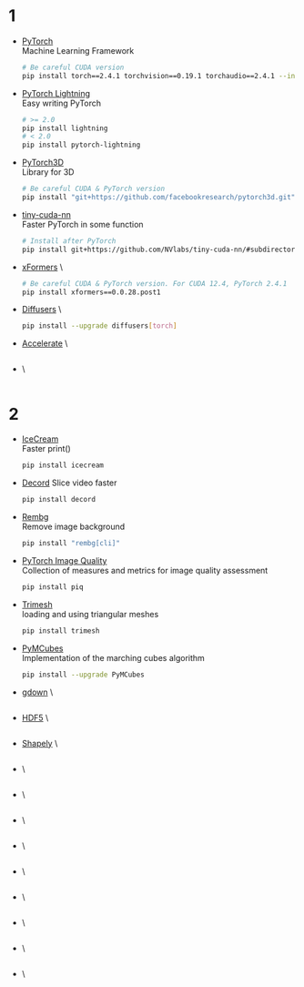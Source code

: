 # 1
- [PyTorch](https://pytorch.org/get-started/previous-versions/) \
  Machine Learning Framework
  ```bash
  # Be careful CUDA version
  pip install torch==2.4.1 torchvision==0.19.1 torchaudio==2.4.1 --index-url https://download.pytorch.org/whl/cu124
  ```
- [PyTorch Lightning](https://lightning.ai/docs/pytorch/stable/) \
  Easy writing PyTorch
  ```bash
  # >= 2.0
  pip install lightning
  # < 2.0
  pip install pytorch-lightning
  ```
- [PyTorch3D](https://github.com/facebookresearch/pytorch3d) \
  Library for 3D
  ```bash
  # Be careful CUDA & PyTorch version
  pip install "git+https://github.com/facebookresearch/pytorch3d.git"
  ```
- [tiny-cuda-nn](https://github.com/NVlabs/tiny-cuda-nn) \
  Faster PyTorch in some function
  ```bash
  # Install after PyTorch
  pip install git+https://github.com/NVlabs/tiny-cuda-nn/#subdirectory=bindings/torch
  ```
- [xFormers](https://github.com/facebookresearch/xformers) \
  ```bash
  # Be careful CUDA & PyTorch version. For CUDA 12.4, PyTorch 2.4.1
  pip install xformers==0.0.28.post1
  ```
- [Diffusers](https://github.com/huggingface/diffusers) \
  ```bash
  pip install --upgrade diffusers[torch]
  ```
- [Accelerate](https://github.com/huggingface/accelerate) \
  ```bash
  ```
- []() \
  ```bash
  ```
# 2
- [IceCream](https://github.com/gruns/icecream) \
  Faster print()
  ```bash
  pip install icecream
  ```
- [Decord](https://github.com/dmlc/decord)
  Slice video faster
  ```bash
  pip install decord
  ```
- [Rembg](https://github.com/danielgatis/rembg) \
  Remove image background
  ```bash
  pip install "rembg[cli]"
  ```
- [PyTorch Image Quality](https://github.com/photosynthesis-team/piq) \
  Collection of measures and metrics for image quality assessment
  ```bash
  pip install piq
  ```
- [Trimesh](https://github.com/mikedh/trimesh) \
  loading and using triangular meshes
  ```bash
  pip install trimesh
  ```
- [PyMCubes](https://github.com/pmneila/PyMCubes) \
  Implementation of the marching cubes algorithm
  ```bash
  pip install --upgrade PyMCubes
  ```
- [gdown](https://github.com/wkentaro/gdown) \
  ```bash
  ```
- [HDF5](https://github.com/h5py/h5py?tab=readme-ov-file) \
  ```bash
  ```
- [Shapely](https://github.com/shapely/shapely) \
  ```bash
  ```
- []() \
  ```bash
  ```
- []() \
  ```bash
  ```
- []() \
  ```bash
  ```
- []() \
  ```bash
  ```
- []() \
  ```bash
  ```
- []() \
  ```bash
  ```
- []() \
  ```bash
  ```
- []() \
  ```bash
  ```
- []() \
  ```bash
  ```

